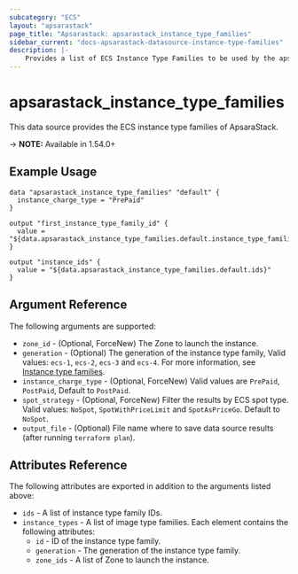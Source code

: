 ```yaml
---
subcategory: "ECS"
layout: "apsarastack"
page_title: "Apsarastack: apsarastack_instance_type_families"
sidebar_current: "docs-apsarastack-datasource-instance-type-families"
description: |-
    Provides a list of ECS Instance Type Families to be used by the apsarastack_instance resource.
---
```


# apsarastack\_instance\_type\_families

This data source provides the ECS instance type families of ApsaraStack.

-> **NOTE:** Available in 1.54.0+

## Example Usage

```
data "apsarastack_instance_type_families" "default" {
  instance_charge_type = "PrePaid"
}

output "first_instance_type_family_id" {
  value = "${data.apsarastack_instance_type_families.default.instance_type_families.0.id}"
}

output "instance_ids" {
  value = "${data.apsarastack_instance_type_families.default.ids}"
}
```

## Argument Reference

The following arguments are supported:

* `zone_id` - (Optional, ForceNew) The Zone to launch the instance.
* `generation` - (Optional) The generation of the instance type family, Valid values: `ecs-1`, `ecs-2`, `ecs-3` and `ecs-4`. For more information, see [Instance type families](https://www.alibabacloud.com/help/doc-detail/25378.htm). 
* `instance_charge_type` - (Optional, ForceNew) Valid values are `PrePaid`, `PostPaid`, Default to `PostPaid`.
* `spot_strategy` - (Optional, ForceNew) Filter the results by ECS spot type. Valid values: `NoSpot`, `SpotWithPriceLimit` and `SpotAsPriceGo`. Default to `NoSpot`.
* `output_file` - (Optional) File name where to save data source results (after running `terraform plan`).

## Attributes Reference

The following attributes are exported in addition to the arguments listed above:

* `ids` - A list of instance type family IDs.
* `instance_types` - A list of image type families. Each element contains the following attributes:
  * `id` - ID of the instance type family.
  * `generation` - The generation of the instance type family.
  * `zone_ids` - A list of Zone to launch the instance.
 